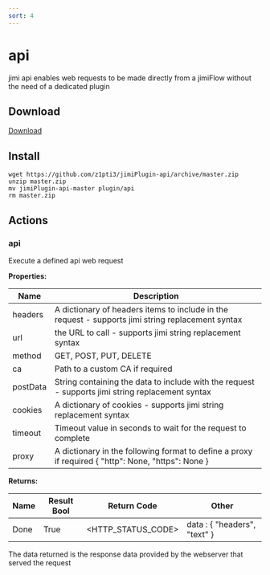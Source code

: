 ```yaml
---
sort: 4
---
```


# api

jimi api enables web requests to be made directly from a jimiFlow without the need of a dedicated plugin

## Download

[Download](https://github.com/z1pti3/jimiPlugin-api)

## Install

```
wget https://github.com/z1pti3/jimiPlugin-api/archive/master.zip
unzip master.zip
mv jimiPlugin-api-master plugin/api
rm master.zip
```

## Actions

### api

Execute a defined api web request

**Properties:**

| Name | Description |
--- | ---
headers | A dictionary of headers items to include in the request - supports jimi string replacement syntax
url | the URL to call - supports jimi string replacement syntax
method | GET, POST, PUT, DELETE
ca | Path to a custom CA if required
postData | String containing the data to include with the request - supports jimi string replacement syntax
cookies | A dictionary of cookies - supports jimi string replacement syntax
timeout | Timeout value in seconds to wait for the request to complete
proxy | A dictionary in the following format to define a proxy if required { "http": None, "https": None }

**Returns:**

| Name | Result Bool | Return Code | Other |
--- | --- | --- | ---
Done | True | <HTTP_STATUS_CODE> | data : { "headers", "text" }

The data returned is the response data provided by the webserver that served the request
